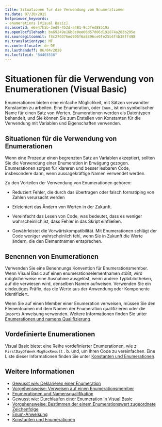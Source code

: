 ```yaml
---
title: Situationen für die Verwendung von Enumerationen
ms.date: 07/20/2015
helpviewer_keywords:
- enumerations [Visual Basic]
ms.assetid: e6e47b5b-3ed9-452d-a481-9c3fed88519a
ms.openlocfilehash: ba69249e16b8c0ee06d57d06d192874a283b295e
ms.sourcegitcommit: f8c270376ed905f6a8896ce0fe25b4f4b38ff498
ms.translationtype: MT
ms.contentlocale: de-DE
ms.lasthandoff: 06/04/2020
ms.locfileid: "84403536"
---
```

# <a name="when-to-use-an-enumeration-visual-basic"></a>Situationen für die Verwendung von Enumerationen (Visual Basic)
Enumerationen bieten eine einfache Möglichkeit, mit Sätzen verwandter Konstanten zu arbeiten. Eine Enumeration, oder `Enum` , ist ein symbolischer Name für einen Satz von Werten. Enumerationen werden als Datentypen behandelt, und Sie können Sie zum Erstellen von Konstanten für die Verwendung mit Variablen und Eigenschaften verwenden.  
  
## <a name="when-to-use-an-enumeration"></a>Situationen für die Verwendung von Enumerationen  
 Wenn eine Prozedur einen begrenzten Satz an Variablen akzeptiert, sollten Sie die Verwendung einer Enumeration in Erwägung gezogen. Enumerationen sorgen für klareren und besser lesbaren Code, insbesondere dann, wenn aussagekräftige Namen verwendet werden.  
  
 Zu den Vorteilen der Verwendung von Enumerationen gehören:  
  
- Reduziert Fehler, die durch das übertragen oder falsch formatiping von Zahlen verursacht werden  
  
- Erleichtert das Ändern von Werten in der Zukunft.  
  
- Vereinfacht das Lesen von Code, was bedeutet, dass es weniger wahrscheinlich ist, dass Fehler in das Skript einfließen.  
  
- Gewährleistet die Vorwärtskompatibilität. Mit Enumerationen schlägt der Code weniger wahrscheinlich fehl, wenn Sie in Zukunft die Werte ändern, die den Elementnamen entsprechen.  
  
## <a name="naming-enumerations"></a>Benennen von Enumerationen  
 Verwenden Sie eine Benennungs Konvention für Enumerationsmember. Wenn Visual Basic auf einen enumerationselementnamen stößt, wird möglicherweise eine Ausnahme ausgelöst, wenn andere Typbibliotheken, auf die verwiesen wird, denselben Namen aufweisen. Verwenden Sie ein eindeutiges Präfix, das die Werte aus der Anwendung oder Komponente identifiziert.  
  
 Wenn Sie auf einen Member einer Enumeration verweisen, müssen Sie den Elementnamen mit dem Namen der Enumeration qualifizieren oder die `Imports` Anweisung verwenden. Weitere Informationen finden Sie unter [Enumerationen und namens Qualifizierung](enumerations-and-name-qualification.md).  
  
## <a name="predefined-enumerations"></a>Vordefinierte Enumerationen  
 Visual Basic bietet eine Reihe vordefinierter Enumerationen, wie z `FirstDayOfWeek` `MsgBoxResult` . b. und, um Ihren Code zu vereinfachen. Eine Liste dieser Informationen finden Sie unter [Konstanten und Enumerationen](../../../language-reference/constants-and-enumerations.md).  
  
## <a name="see-also"></a>Weitere Informationen

- [Gewusst wie: Deklarieren einer Enumeration](how-to-declare-enumerations.md)
- [Vorgehensweise: Verweisen auf einen Enumerationsmember](how-to-refer-to-an-enumeration-member.md)
- [Enumerationen und Namensqualifikation](enumerations-and-name-qualification.md)
- [Gewusst wie: Durchlaufen einer Enumeration in Visual Basic](how-to-iterate-through-an-enumeration.md)
- [Vorgehensweise: Bestimmen der einem Enumerationswert zugeordnete Zeichenfolge](how-to-determine-the-string-associated-with-an-enumeration-value.md)
- [Enum-Anweisung](../../../language-reference/statements/enum-statement.md)
- [Konstanten und Enumerationen](../../../language-reference/constants-and-enumerations.md)
